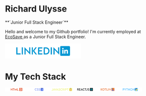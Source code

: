 # Richard Ulysse
<link rel="stylesheet" href="styles.css">
**`Junior Full Stack Engineer`**

Hello and welcome to my Github portfolio! I'm currently employed at <a href ="https://ecosaveinc.com/">EcoSave </a> as a Junior Full Stack Engineer.

<p 
style = "algin: left;">
<a href="https://www.linkedin.com/in/richardulysse/">
<img 
src = "images/linkedin.png"
style = "width : 50%;"> 
</img>
</a>
</p>

# My Tech Stack
<div style = 
"display: flex;
flex-drection: row;
"
>
<img 
src = "images/html.png" 
style = "width: 15%; height: 15%;"> 
</img>
<img 
src = "images/css.png" 
style = "width: 15%; height: 15%;"> 
</img>
<img 
src = "images/javascript.png" 
style = "width: 15%; height: 15%;"> 
</img>
<img 
src = "images/reactJS.png" 
style = "width: 15%; height: 15%;"> 
</img>
<img 
src = "images/kotlin.png" 
style = "width: 15%; height: 15%;"> 
</img>
<img 
src = "images/python.png" 
style = "width: 15%; height: 15%;"> 
</img>
</div>
